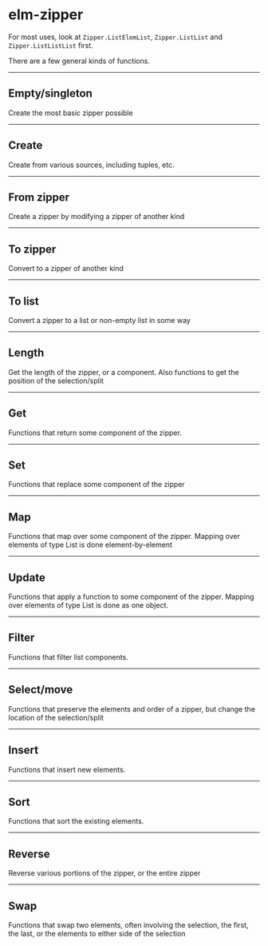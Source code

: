# elm-zipper

For most uses, look at `Zipper.ListElemList`, `Zipper.ListList` and `Zipper.ListListList` first.


There are a few general kinds of functions.

---

## Empty/singleton

Create the most basic zipper possible

---

## Create

Create from various sources, including tuples, etc.

---

## From zipper

Create a zipper by modifying a zipper of another kind

---

## To zipper

Convert to a zipper of another kind

---

## To list

Convert a zipper to a list or non-empty list in some way

---

## Length

Get the length of the zipper, or a component. Also functions to get the position of the selection/split

---

## Get

Functions that return some component of the zipper.

---

## Set

Functions that replace some component of the zipper

---

## Map

Functions that map over some component of the zipper. Mapping over elements of type List is done element-by-element

---

## Update

Functions that apply a function to some component of the zipper. Mapping over elements of type List is done as one object.

---

## Filter

Functions that filter list components.

---

## Select/move

Functions that preserve the elements and order of a zipper, but change the location of the selection/split

---

## Insert

Functions that insert new elements.

---

## Sort

Functions that sort the existing elements.

---

## Reverse

Reverse various portions of the zipper, or the entire zipper

---

## Swap

Functions that swap two elements, often involving the selection, the first, the last, or the elements to either side of the selection
